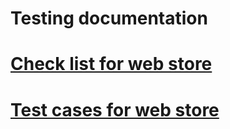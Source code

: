 # Testing documentation
# [Check list for web store](https://docs.google.com/spreadsheets/d/1gqMMX3pFnfclO3O-AkQ8Abn8ClHoi8S-TJJrM171omc/edit?usp=sharing)
# [Test cases for web store](https://app.qase.io/project/G7?tab=properties&previewMode=side&suite=64)